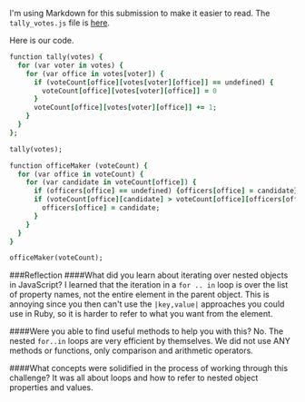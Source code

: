 I'm using Markdown for this submission to make it easier to read.  The `tally_votes.js` file is [here](https://github.com/JonClayton/phase-0/blob/master/week-8/tally_votes.js).

Here is our code.  
```ruby
function tally(votes) {
  for (var voter in votes) {
    for (var office in votes[voter]) {
      if (voteCount[office][votes[voter][office]] == undefined) {
        voteCount[office][votes[voter][office]] = 0
      }
      voteCount[office][votes[voter][office]] += 1;
    }
  }  
};

tally(votes);

function officeMaker (voteCount) {
  for (var office in voteCount) {
    for (var candidate in voteCount[office]) {
      if (officers[office] == undefined) {officers[office] = candidate};
      if (voteCount[office][candidate] > voteCount[office][officers[office]]) {
        officers[office] = candidate;
      }
    }
  }
}

officeMaker(voteCount);
```

###Reflection
####What did you learn about iterating over nested objects in JavaScript?
I learned that the iteration in a  `for .. in` loop is over the list of property names, not the entire element in the parent object.  This is annoying since you then can't use the `|key,value|` approaches you could use in Ruby, so it is harder to refer to what you want from the element.

####Were you able to find useful methods to help you with this?
No.  The nested `for..in` loops are very efficient by themselves. We did not use ANY methods or functions, only comparison and arithmetic operators.

####What concepts were solidified in the process of working through this challenge?
It was all about loops and how to refer to nested object properties and values.
